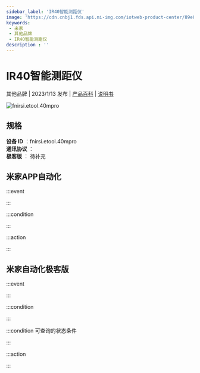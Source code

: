 ```yaml
---
sidebar_label: 'IR40智能测距仪'
image: 'https://cdn.cnbj1.fds.api.mi-img.com/iotweb-product-center/89e8ab9c57cd3a08913b42bb21be2183_1667208751935.png?GalaxyAccessKeyId=AKVGLQWBOVIRQ3XLEW&Expires=9223372036854775807&Signature=gw+ZLcuRoW8j7LbJpf+PcArUMyY='
keywords: 
 - 米家
 - 其他品牌
 - IR40智能测距仪
description : ''
---
```

# IR40智能测距仪

其他品牌 | 2023/1/13 发布 | [产品百科](https://home.mi.com/webapp/content/baike/product/index.html?model=fnirsi.etool.40mpro/) | [说明书](https://home.mi.com/views/introduction.html?model=fnirsi.etool.40mpro&region=cn)

![fnirsi.etool.40mpro](https://cdn.cnbj1.fds.api.mi-img.com/iotweb-product-center/89e8ab9c57cd3a08913b42bb21be2183_1667208751935.png?GalaxyAccessKeyId=AKVGLQWBOVIRQ3XLEW&Expires=9223372036854775807&Signature=gw+ZLcuRoW8j7LbJpf+PcArUMyY=)

## 规格  
> 
**设备 ID** ：fnirsi.etool.40mpro  
**通讯协议** ：  
**极客版**  ： 待补充 


## 米家APP自动化  

:::event  

:::

:::condition  

:::

:::action   

:::

## 米家自动化极客版  

:::event  

:::

:::condition  

:::

:::condition 可查询的状态条件  

:::

:::action  

:::

        
